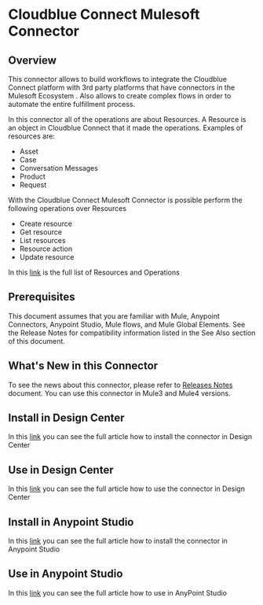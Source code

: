 # Cloudblue Connect Mulesoft Connector

## Overview 

This connector allows to build workflows to integrate the Cloudblue Connect platform with 3rd party platforms that have connectors in the Mulesoft Ecosystem .
Also allows to create complex flows in order to automate the entire fulfillment process. 

In this connector all of the operations are about Resources. 
A Resource is an object in Cloudblue Connect that it made the operations.
Examples of resources are:

- Asset
- Case
- Conversation Messages
- Product
- Request 

With the Cloudblue Connect Mulesoft Connector is possible perform the following operations over Resources 

- Create resource
- Get resource
- List resources
- Resource action
- Update resource 

In this [link](https://connect.cloudblue.com/community/extensions/cloudblue-connect-mulesoft-extension/operations-details/) is the full list of Resources and Operations

## Prerequisites
This document assumes that you are familiar with Mule, Anypoint Connectors,
Anypoint Studio, Mule flows, and Mule Global Elements. See the Release Notes
for compatibility information listed in the See Also section of this document.

## What's New in this Connector
To see the news about this connector, please refer to [Releases Notes](release_notes.md) document. 
You can use this connector in Mule3 and Mule4 versions. 


## Install in Design Center
In this [link](https://connect.cloudblue.com/community/extensions/cloudblue-connect-mulesoft-extension/install-connector-to-use-in-design-center/) you can see the full article how to install the connector in Design Center

## Use in Design Center
In this [link](https://connect.cloudblue.com/community/extensions/cloudblue-connect-mulesoft-extension/app-lifecycle-in-exchange-platform/) you can see the full article how to use the connector in Design Center
 
## Install in Anypoint Studio
In this [link](https://connect.cloudblue.com/community/extensions/cloudblue-connect-mulesoft-extension/install-connector-to-use-in-anypoint-studio/) you can see the full article how to install the connector in Anypoint Studio

## Use in Anypoint Studio
In this [link](https://connect.cloudblue.com/community/extensions/cloudblue-connect-mulesoft-extension/app-lifecycle-in-anypoint-studio/) you can see the full article how to use in AnyPoint Studio